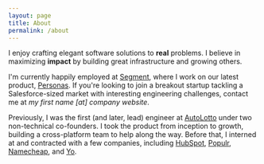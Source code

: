 ```yaml
---
layout: page
title: About
permalink: /about
---
```


I enjoy crafting elegant software solutions to **real** problems. I believe in
maximizing **impact** by building great infrastructure and growing others.

I'm currently happily employed at [Segment](https://segment.com/), where I work on
our latest product, [Personas](https://segment.com/personas). If you're looking to
join a breakout startup tackling a Salesforce-sized market with interesting engineering
challenges, contact me at _my first name [at] company website_.

Previously, I was the first (and later, lead) engineer at [AutoLotto](http://autolotto.com/)
under two non-technical co-founders. I took the product from inception to growth,
building a cross-platform team to help along the way. Before that, I interned at and contracted with a few companies, including
[HubSpot](https://www.hubspot.com/), [Populr](https://populr.me/),
[Namecheap](https://www.namecheap.com/), and [Yo](http://www.justyo.co/).
